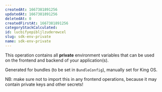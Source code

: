 ```yaml
---
createdAt: 1667381891256
updatedAt: 1667381891256
deletedAt: 0
createdFirstAt: 1667381891256
categoryStackCalculated: 
id: lucbifyepibljlzuderewcel
slug: sdk-env-private
name: sdk-env-private
---
```


This operation contains all **private** environment variables that can be used on the frontend and backend of your application(s).

Generated for bundles (to be set in `BundleConfig`), manually set for King OS.

NB: make sure not to import this in any frontend operations, because it may contain private keys and other secrets!
